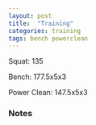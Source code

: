 ```yaml
---
layout: post
title:  "Training"
categories: training
tags: bench powerclean
---
```


Squat:      135

Bench:      177.5x5x3

Power Clean:   147.5x5x3

### Notes
